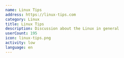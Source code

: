 ```yaml
---
name: Linux Tips
address: https://linux-tips.com
category: Linux
title: Linux Tips
description: Discussion about the Linux in general
userCount: 195
icon: linux-tips.png
activity: low
language: en
---
```

